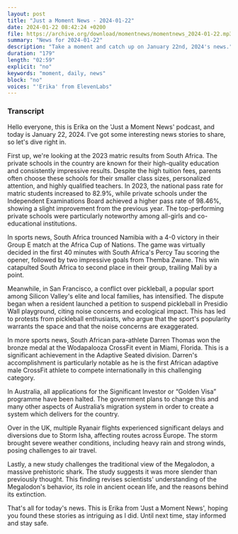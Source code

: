 ```yaml
---
layout: post
title: "Just a Moment News - 2024-01-22"
date: 2024-01-22 08:42:24 +0200
file: https://archive.org/download/momentnews/momentnews_2024-01-22.mp3
summary: "News for 2024-01-22"
description: "Take a moment and catch up on January 22nd, 2024's news."
duration: "179"
length: "02:59"
explicit: "no"
keywords: "moment, daily, news"
block: "no"
voices: "'Erika' from ElevenLabs"
---
```


### Transcript

Hello everyone, this is Erika on the 'Just a Moment News' podcast, and today is January 22, 2024. I've got some interesting news stories to share, so let's dive right in.

First up, we're looking at the 2023 matric results from South Africa. The private schools in the country are known for their high-quality education and consistently impressive results. Despite the high tuition fees, parents often choose these schools for their smaller class sizes, personalized attention, and highly qualified teachers. In 2023, the national pass rate for matric students increased to 82.9%, while private schools under the Independent Examinations Board achieved a higher pass rate of 98.46%, showing a slight improvement from the previous year. The top-performing private schools were particularly noteworthy among all-girls and co-educational institutions.

In sports news, South Africa trounced Namibia with a 4-0 victory in their Group E match at the Africa Cup of Nations. The game was virtually decided in the first 40 minutes with South Africa's Percy Tau scoring the opener, followed by two impressive goals from Themba Zwane. This win catapulted South Africa to second place in their group, trailing Mali by a point.

Meanwhile, in San Francisco, a conflict over pickleball, a popular sport among Silicon Valley's elite and local families, has intensified. The dispute began when a resident launched a petition to suspend pickleball in Presidio Wall playground, citing noise concerns and ecological impact. This has led to protests from pickleball enthusiasts, who argue that the sport's popularity warrants the space and that the noise concerns are exaggerated.

In more sports news, South African para-athlete Darren Thomas won the bronze medal at the Wodapalooza CrossFit event in Miami, Florida. This is a significant achievement in the Adaptive Seated division. Darren's accomplishment is particularly notable as he is the first African adaptive male CrossFit athlete to compete internationally in this challenging category.

In Australia, all applications for the Significant Investor or “Golden Visa” programme have been halted. The government plans to change this and many other aspects of Australia’s migration system in order to create a system which delivers for the country.

Over in the UK, multiple Ryanair flights experienced significant delays and diversions due to Storm Isha, affecting routes across Europe. The storm brought severe weather conditions, including heavy rain and strong winds, posing challenges to air travel.

Lastly, a new study challenges the traditional view of the Megalodon, a massive prehistoric shark. The study suggests it was more slender than previously thought. This finding revises scientists' understanding of the Megalodon's behavior, its role in ancient ocean life, and the reasons behind its extinction.

That's all for today's news. This is Erika from 'Just a Moment News', hoping you found these stories as intriguing as I did. Until next time, stay informed and stay safe.
